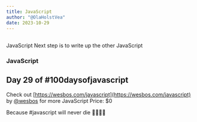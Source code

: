 ```yaml
---
title: JavaScript
author: "@OlaHolstVea"
date: 2023-10-29
---
```


##
JavaScript
Next step is to write up the other JavaScript

### JavaScript


## Day 29 of #100daysofjavascript

Check out [https://wesbos.com/javascript](https://wesbos.com/javascript) by
[@wesbos](https://twitter.com/wesbos)
 for more JavaScript
Price: $0

Because #javascript will never die 💪🥳🏴‍☠️